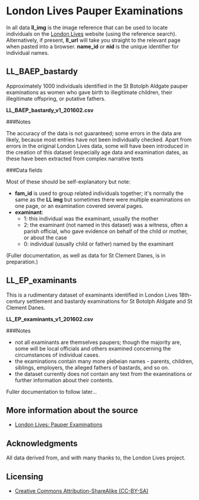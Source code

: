 # London Lives Pauper Examinations

In all data **ll_img** is the image reference that can be used to locate individuals on the [London Lives](http://www.londonlives.org) website (using the reference search). Alternatively, if present, **ll_url** will take you straight to the relevant page when pasted into a browser. **name_id** or **nid** is the unique identifier for individual names.

## LL_BAEP_bastardy

Approximately 1000 individuals identified in the St Botolph Aldgate pauper examinations as women who gave birth to illegitimate children, their illegitimate offspring, or putative fathers.

**LL_BAEP_bastardy_v1_201602.csv**

###Notes

The accuracy of the data is not guaranteed; some errors in the data are likely, because most entries have not been individually checked. Apart from errors in the original London Lives data, some will have been introduced in the creation of this dataset (especially age data and examination dates, as these have been extracted from complex narrative texts

###Data fields

Most of these should be self-explanatory but note:

* **fam_id** is used to group related individuals together; it's normally the same as the **LL img** but sometimes there were multiple examinations on one page, or an examination covered several pages.
* **examinant**:
  * 1: this individual was the examinant, usually the mother
  * 2: the examinant (not named in this dataset) was a witness, often a parish official, who gave evidence on behalf of the child or mother, or about the case 
  * 0: individual (usually child or father) named by the examinant

(Fuller documentation, as well as data for St Clement Danes, is in preparation.)


## LL_EP_examinants

This is a rudimentary dataset of examinants identified in London Lives 18th-century settlement and bastardy examinations for St Botolph Aldgate and St Clement Danes. 

**LL_EP_examinants_v1_201602.csv**

###Notes

* not all examinants are themselves paupers; though the majority are, some will be local officials and others examined concerning the circumstances of individual cases. 
* the examinations contain many more plebeian names - parents, children, siblings, employers, the alleged fathers of bastards, and so on.
* the dataset currently does not contain any text from the examinations or further information about their contents.

Fuller documentation to follow later...

## More information about the source

* [London Lives: Pauper Examinations](http://www.londonlives.org/static/EP.jsp)

## Acknowledgments

All data derived from, and with many thanks to, the London Lives project.

## Licensing 

* [Creative Commons Attribution-ShareAlike (CC-BY-SA)](http://creativecommons.org/licenses/by-sa/4.0/)

